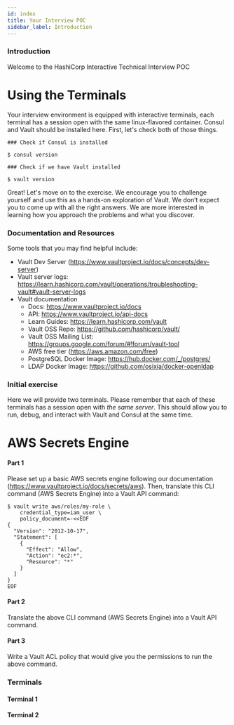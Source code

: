 ```yaml
---
id: index
title: Your Interview POC
sidebar_label: Introduction
---
```

### Introduction

Welcome to the HashiCorp Interactive Technical Interview POC

# Using the Terminals

Your interview environment is equipped with interactive terminals, each terminal has a session open with the same linux-flavored container. Consul and Vault should be installed here. First, let's check both of those things.

```shell
### Check if Consul is installed

$ consul version 

### Check if we have Vault installed

$ vault version
```

<Terminal target="tools.container.shipyard.run" shell="/bin/bash" workdir="/files" user="root" expanded/>
<p></p>

Great! Let's move on to the exercise. We encourage you to challenge yourself and use this as a hands-on exploration of Vault. We don’t expect you to come up with all the right answers. We are more interested in learning how you approach the problems and what you discover. 

### Documentation and Resources

Some tools that you may find helpful include:
- Vault Dev Server (https://www.vaultproject.io/docs/concepts/dev-server)
- Vault server logs: https://learn.hashicorp.com/vault/operations/troubleshooting-vault#vault-server-logs 
- Vault documentation
  - Docs: https://www.vaultproject.io/docs
  - API: https://www.vaultproject.io/api-docs
  - Learn Guides: https://learn.hashicorp.com/vault
  - Vault OSS Repo: https://github.com/hashicorp/vault/
  - Vault OSS Mailing List: https://groups.google.com/forum/#!forum/vault-tool
  - AWS free tier (https://aws.amazon.com/free)
  - PostgreSQL Docker Image: https://hub.docker.com/_/postgres/
  - LDAP Docker Image: https://github.com/osixia/docker-openldap  

### Initial exercise

Here we will provide two terminals. Please remember that each of these terminals has a session open with *the same server*. This should allow you to run, debug, and interact with Vault and Consul at the same time.

# AWS Secrets Engine

#### Part 1
Please set up a basic AWS secrets engine following our documentation (https://www.vaultproject.io/docs/secrets/aws). Then, translate this CLI command (AWS Secrets Engine) into a Vault API command:

```shell
$ vault write aws/roles/my-role \
    credential_type=iam_user \
    policy_document=-<<EOF
{
  "Version": "2012-10-17",
  "Statement": [
    {
      "Effect": "Allow",
      "Action": "ec2:*",
      "Resource": "*"
    }
  ]
}
EOF
```

#### Part 2
Translate the above CLI command (AWS Secrets Engine) into a Vault API command.

#### Part 3
Write a Vault ACL policy that would give you the permissions to run the above command. 

### Terminals

#### Terminal 1
<Terminal target="tools.container.shipyard.run" shell="/bin/bash" workdir="/files" user="root" expanded/>
<p></p>

#### Terminal 2
<Terminal target="tools.container.shipyard.run" shell="/bin/bash" workdir="/files" user="root" expanded/>
<p></p>

<!--
```shell
consul members
```

### Consul server 1

<Terminal target="consul-1.container.shipyard.run" shell="/bin/sh" workdir="/" user="root" expanded/>
<p></p>

```shell
consul leave
```
<!
### Consul server 2

<Terminal target="consul-2.container.shipyard.run" shell="/bin/sh" workdir="/" user="root" expanded/>
<p></p>

```shell
consul operator raft list-peers
```

### Consul server 3

<Terminal target="consul-3.container.shipyard.run" shell="/bin/sh" workdir="/" user="root" expanded/>
<p></p>

### Api node

<Terminal target="api-1.container.shipyard.run" shell="/bin/sh" workdir="/" user="root" expanded/>
<p></p>

### Backend node

<Terminal target="backend.container.shipyard.run" shell="/bin/sh" workdir="/" user="root" expanded/>
<p></p>

### Configuring Consul

The configuration for the Consul server is at the path `/consul_config/consul.hcl`, this file mirrored from the local machine to `/config` in the container where it is loaded.
To bootstrap the server adding central config, modify the `config_entries` stanza in this file.

```json
config_entries {
  # We are using gateways and L7 config set the 
  # default protocol to HTTP
  bootstrap 
    {
      kind = "proxy-defaults"
      name = "global"

      config {
        protocol = "http"
      }

      mesh_gateway = {
        mode = "local"
      }
    }
}
```
-->
